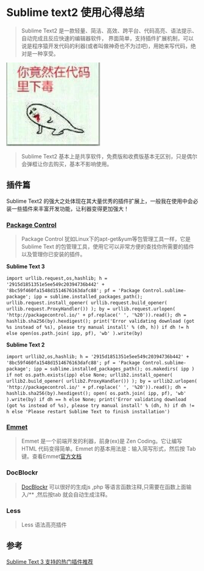 # Sublime text2 使用心得总结

> Sublime Text2 是一款轻量、简洁、高效、跨平台、代码高亮、语法提示、自动完成且反应快速的编辑器软件， 界面简单，支持插件扩展机制，可以说是程序猿开发代码的利器(或者叫做神奇也不为过吧)，用她来写代码，绝对是一种享受。

![](../_static/img/sublime-youdu.jpg)

> Sublime Text2 基本上是共享软件，免费版和收费版基本无区别，只是偶尔会弹框让你去购买，基本不影响使用。

## 插件篇
Sublime Text2 的强大之处体现在其大量优秀的插件扩展上，一般我在使用中会必装一些插件来丰富开发功能，让利器变得更加强大！

### [Package Control](https://packagecontrol.io/installation)
> Package Control 犹如Linux下的apt-get&yum等包管理工具一样，它是Sublime Text 的包管理工具，使用它可以非常方便的查找你所需要的插件以及管理你已安装的插件。

**Sublime Text 3**
```
import urllib.request,os,hashlib; h = '2915d1851351e5ee549c20394736b442' + '8bc59f460fa1548d1514676163dafc88'; pf = 'Package Control.sublime-package'; ipp = sublime.installed_packages_path(); urllib.request.install_opener( urllib.request.build_opener( urllib.request.ProxyHandler()) ); by = urllib.request.urlopen( 'http://packagecontrol.io/' + pf.replace(' ', '%20')).read(); dh = hashlib.sha256(by).hexdigest(); print('Error validating download (got %s instead of %s), please try manual install' % (dh, h)) if dh != h else open(os.path.join( ipp, pf), 'wb' ).write(by)
```

**Sublime Text 2**
```
import urllib2,os,hashlib; h = '2915d1851351e5ee549c20394736b442' + '8bc59f460fa1548d1514676163dafc88'; pf = 'Package Control.sublime-package'; ipp = sublime.installed_packages_path(); os.makedirs( ipp ) if not os.path.exists(ipp) else None; urllib2.install_opener( urllib2.build_opener( urllib2.ProxyHandler()) ); by = urllib2.urlopen( 'http://packagecontrol.io/' + pf.replace(' ', '%20')).read(); dh = hashlib.sha256(by).hexdigest(); open( os.path.join( ipp, pf), 'wb' ).write(by) if dh == h else None; print('Error validating download (got %s instead of %s), please try manual install' % (dh, h) if dh != h else 'Please restart Sublime Text to finish installation')
```

### [Emmet](https://github.com/sergeche/emmet-sublime)
> Emmet 是一个前端开发的利器，前身(ex)是 Zen Coding。它让编写 HTML 代码变得简单。Emmet 的基本用法是：输入简写形式，然后按 Tab 键。查看Emmet[官方文档](http://docs.emmet.io/)

### DocBlockr
> [DocBlockr](https://github.com/spadgos/sublime-jsdocs) 可以很好的生成js ,php 等语言函数注释,只需要在函数上面输入/** ,然后按tab 就会自动生成注释。

### Less
> Less 语法高亮插件


##  参考

[Sublime Text 3 支持的热门插件推荐](http://www.imjeff.cn/blog/146/)